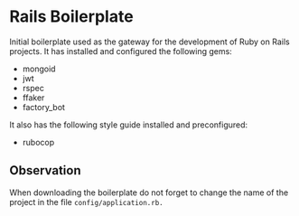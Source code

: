 # Rails Boilerplate

Initial boilerplate used as the gateway for the development of Ruby on Rails projects. It has installed and configured the following gems:

- mongoid
- jwt
- rspec
- ffaker
- factory_bot

It also has the following style guide installed and preconfigured:

- rubocop

## Observation

When downloading the boilerplate do not forget to change the name of the project in the file `config/application.rb.`
